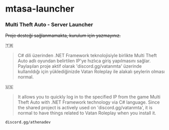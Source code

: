 # mtasa-launcher
### Multi Theft Auto - Server Launcher

~~Proje desteği sağlanmamakta, kurulum için yazmayınız.~~

:tr:
> C# dili üzerinden .NET Framework teknolojisiyle birlikte Multi Theft Auto adlı oyundan belirtilen IP'ye hızlıca giriş yapılmasını sağlar. Paylaşılan proje aktif olarak 'discord.gg/vatanmta' üzerinde kullanıldığı için yüklediğinizde Vatan Roleplay ile alakalı şeylerin olması normal.

:us:
> It allows you to quickly log in to the specified IP from the game Multi Theft Auto with .NET Framework technology via C# language. Since the shared project is actively used on 'discord.gg/vatanmta', it is normal to have things related to Vatan Roleplay when you install it.

``discord.gg/athenadev``
